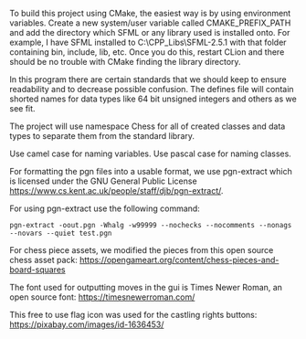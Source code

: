 To build this project using CMake, the easiest way is by using environment variables.
Create a new system/user variable called CMAKE_PREFIX_PATH and add the directory which 
SFML or any library used is installed onto. For example, I have SFML installed to
C:\CPP_Libs\SFML-2.5.1 with that folder containing bin, include, lib, etc. Once you
do this, restart CLion and there should be no trouble with CMake finding the library
directory.

In this program there are certain standards that we should keep to ensure readability and to
decrease possible confusion. The defines file will contain shorted names for data
types like 64 bit unsigned integers and others as we see fit.

The project will use namespace Chess for all of created classes and data types 
to separate them from the standard library.

Use camel case for naming variables. Use pascal case for naming classes.

For formatting the pgn files into a usable format, we use pgn-extract which is licensed
under the GNU General Public License https://www.cs.kent.ac.uk/people/staff/djb/pgn-extract/.

For using pgn-extract use the following command:
```
pgn-extract -oout.pgn -Whalg -w99999 --nochecks --nocomments --nonags --novars --quiet test.pgn
```

For chess piece assets, we modified the pieces from this open source chess asset pack:
https://opengameart.org/content/chess-pieces-and-board-squares

The font used for outputting moves in the gui is Times Newer Roman, an open source font:
https://timesnewerroman.com/

This free to use flag icon was used for the castling rights buttons:
https://pixabay.com/images/id-1636453/